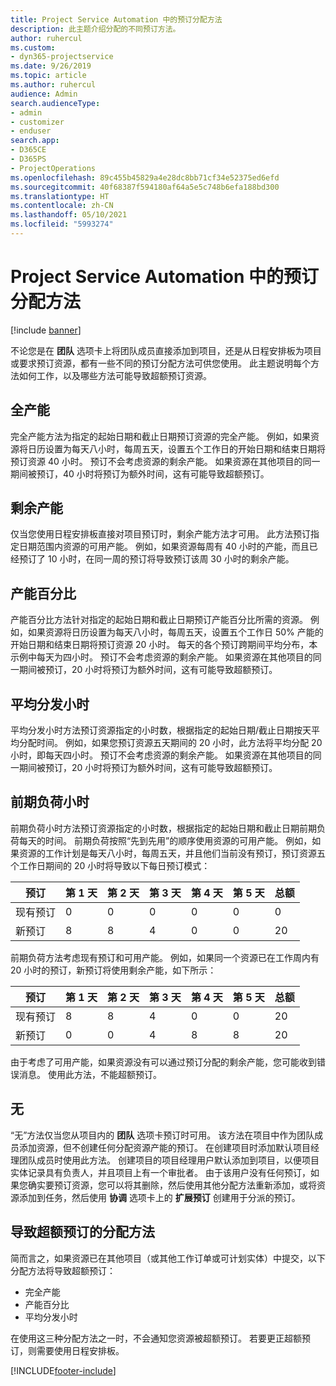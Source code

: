 ```yaml
---
title: Project Service Automation 中的预订分配方法
description: 此主题介绍分配的不同预订方法。
author: ruhercul
ms.custom:
- dyn365-projectservice
ms.date: 9/26/2019
ms.topic: article
ms.author: ruhercul
audience: Admin
search.audienceType:
- admin
- customizer
- enduser
search.app:
- D365CE
- D365PS
- ProjectOperations
ms.openlocfilehash: 89c455b45829a4e28dc8bb71cf34e52375ed6efd
ms.sourcegitcommit: 40f68387f594180af64a5e5c748b6efa188bd300
ms.translationtype: HT
ms.contentlocale: zh-CN
ms.lasthandoff: 05/10/2021
ms.locfileid: "5993274"
---
```

# <a name="booking-allocation-methods-in-project-service-automation"></a>Project Service Automation 中的预订分配方法

[!include [banner](../includes/psa-now-project-operations.md)]

不论您是在 **团队** 选项卡上将团队成员直接添加到项目，还是从日程安排板为项目或要求预订资源，都有一些不同的预订分配方法可供您使用。 此主题说明每个方法如何工作，以及哪些方法可能导致超额预订资源。

## <a name="full-capacity"></a>全产能 
完全产能方法为指定的起始日期和截止日期预订资源的完全产能。 例如，如果资源将日历设置为每天八小时，每周五天，设置五个工作日的开始日期和结束日期将预订资源 40 小时。 预订不会考虑资源的剩余产能。 如果资源在其他项目的同一期间被预订，40 小时将预订为额外时间，这有可能导致超额预订。

## <a name="remaining-capacity"></a>剩余产能
仅当您使用日程安排板直接对项目预订时，剩余产能方法才可用。 此方法预订指定日期范围内资源的可用产能。 例如，如果资源每周有 40 小时的产能，而且已经预订了 10 小时，在同一周的预订将导致预订该周 30 小时的剩余产能。

## <a name="percentage-capacity"></a>产能百分比
产能百分比方法针对指定的起始日期和截止日期预订产能百分比所需的资源。 例如，如果资源将日历设置为每天八小时，每周五天，设置五个工作日 50% 产能的开始日期和结束日期将预订资源 20 小时。 每天的各个预订跨期间平均分布，本示例中每天为四小时。 预订不会考虑资源的剩余产能。 如果资源在其他项目的同一期间被预订，20 小时将预订为额外时间，这有可能导致超额预订。

## <a name="evenly-distribute-hours"></a>平均分发小时
平均分发小时方法预订资源指定的小时数，根据指定的起始日期/截止日期按天平均分配时间。 例如，如果您预订资源五天期间的 20 小时，此方法将平均分配 20 小时，即每天四小时。 预订不会考虑资源的剩余产能。 如果资源在其他项目的同一期间被预订，20 小时将预订为额外时间，这有可能导致超额预订。

## <a name="front-load-hours"></a>前期负荷小时
前期负荷小时方法预订资源指定的小时数，根据指定的起始日期和截止日期前期负荷每天的时间。 前期负荷按照“先到先用”的顺序使用资源的可用产能。 例如，如果资源的工作计划是每天八小时，每周五天，并且他们当前没有预订，预订资源五个工作日期间的 20 小时将导致以下每日预订模式： 

|         预订          |    第 1 天    |    第 2 天    |    第 3 天    |    第 4 天    |    第 5 天    |    总额    |
|---------------------------|-------------|-------------|-------------|-------------|-------------|-------------|
|    现有预订    |    0        |    0        |    0        |    0        |    0        |    0        |
|    新预订          |    8        |    8        |    4        |    0        |    0        |    20       |

前期负荷方法考虑现有预订和可用产能。 例如，如果同一个资源已在工作周内有 20 小时的预订，新预订将使用剩余产能，如下所示：

|   预订          | 第 1 天 | 第 2 天 | 第 3 天 | 第 4 天 | 第 5 天 | 总额 |
|---------------------|-------|-------|-------|-------|-------|-------|
| 现有预订 | 8     | 8     | 4     | 0     | 0     | 20    |
| 新预订       | 0     | 0     | 4     | 8     | 8     | 20    |

由于考虑了可用产能，如果资源没有可以通过预订分配的剩余产能，您可能收到错误消息。 使用此方法，不能超额预订。

## <a name="none"></a>无
“无”方法仅当您从项目内的 **团队** 选项卡预订时可用。 该方法在项目中作为团队成员添加资源，但不创建任何分配资源产能的预订。 在创建项目时添加默认项目经理团队成员时使用此方法。 创建项目的项目经理用户默认添加到项目，以便项目实体记录具有负责人，并且项目上有一个审批者。 由于该用户没有任何预订，如果您确实要预订资源，您可以将其删除，然后使用其他分配方法重新添加，或将资源添加到任务，然后使用 **协调** 选项卡上的 **扩展预订** 创建用于分派的预订。

## <a name="allocation-methods-that-lead-to-overbooking"></a>导致超额预订的分配方法
简而言之，如果资源已在其他项目（或其他工作订单或可计划实体）中提交，以下分配方法将导致超额预订：

- 完全产能
- 产能百分比
- 平均分发小时

在使用这三种分配方法之一时，不会通知您资源被超额预订。 若要更正超额预订，则需要使用日程安排板。


[!INCLUDE[footer-include](../includes/footer-banner.md)]